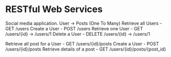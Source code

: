 # RESTful Web Services
Social media application.
User -> Posts (One To Many)
Retrieve all Users - GET /users
Create a User - POST /users
Retrieve one User - GET /users/{id} -> /users/1
Delete a User - DELETE /users/{id} -> /users/1

Retrieve all post for a User - GET /users/{id}/posts
Create a User - POST /users/{id}/posts
Retrieve details of a post - GET /users/{id}/posts/{post_id}